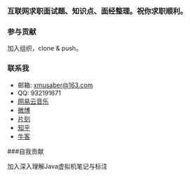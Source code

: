 ### 互联网求职面试题、知识点、面经整理。祝你求职顺利。

### 参与贡献

加入组织，clone & push。

### 联系我

- 邮箱: xmusaber@163.com
- QQ: 932191671
- [网易云音乐](http://music.163.com/#/user/home?id=63589002)
- [微博](http://weibo.com/u/1662536394)
- [片刻](http://pianke.me/profile/1924980/)
- [知乎](https://www.zhihu.com/people/tao-xiao-xiao-99)
- [牛客](http://www.nowcoder.com/profile/213475)

###自我贡献

加入深入理解Java虚拟机笔记与标注
